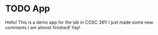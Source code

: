 # TODO App
Hello! This is a demo app for the lab in COSC 381!
I just made some new comments
I am almost finished! Yay!
